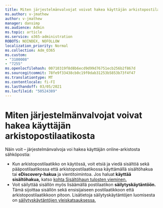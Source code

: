 ```yaml
---
title: Miten järjestelmänvalvojat voivat hakea käyttäjän arkistopostilaatikosta
ms.author: v-jmathew
author: v-jmathew
manager: dansimp
ms.audience: Admin
ms.topic: article
ms.service: o365-administration
ROBOTS: NOINDEX, NOFOLLOW
localization_priority: Normal
ms.collection: Adm_O365
ms.custom:
- "3100008"
- "7255"
ms.openlocfilehash: 00710319f8d8b6ecd9d99d76751ecb256b2f867d
ms.sourcegitcommit: 78fe9f33438cb0c19f0dab31253b5853b73f4f47
ms.translationtype: MT
ms.contentlocale: fi-FI
ms.lasthandoff: 03/05/2021
ms.locfileid: "50524389"
---
```

# <a name="how-admins-can-search-a-users-archive-mailbox"></a>Miten järjestelmänvalvojat voivat hakea käyttäjän arkistopostilaatikosta

Näin voit – järjestelmänvalvoja voi hakea käyttäjän online-arkistosta sähköpostia:

* Kun arkistopostilaatikko on käytössä, voit etsiä ja viedä sisältöä sekä pääpostilaatikossa että arkistopostilaatikossa käyttämällä sisältöhakua tai **eDiscovery-hakua** ja vientitoimintoa.  Jos haluat **käyttää sisältöhakua,** katso [kohta Sisältöhaun tulosten vieminen.](https://docs.microsoft.com/office365/securitycompliance/export-search-results)
* Voit säilyttää sisällön myös lisäämällä postilaatikon **säilytyskäytäntöön.** Tämä sijoittaa sisällön sekä ensisijaiseen postilaatikkoon että arkistopostilaatikkoon pitoon. Lisätietoja säilytyskäytäntöjen luomisesta on [säilytyskäytäntöjen yleiskatsauksessa.](https://docs.microsoft.com/office365/securitycompliance/retention-policies)
